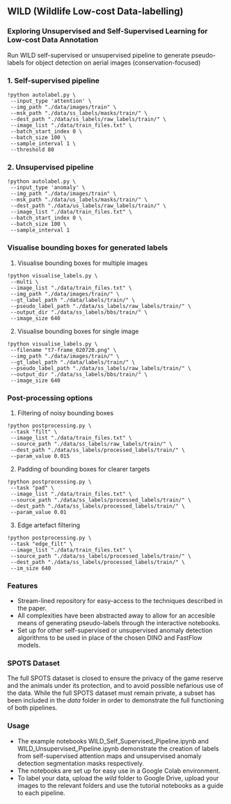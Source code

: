 ## WILD (Wildlife Low-cost Data-labelling)

### Exploring Unsupervised and Self-Supervised Learning for Low-cost Data Annotation

Run WILD self-supervised or unsupervised pipeline to generate pseudo-labels for object detection on aerial images (conservation-focused)

### 1. Self-supervised pipeline

```
!python autolabel.py \
 --input_type 'attention' \
 --img_path "./data/images/train" \
 --msk_path "./data/ss_labels/masks/train/" \
 --dest_path "./data/ss_labels/raw_labels/train/" \
 --image_list "./data/train_files.txt" \
 --batch_start_index 0 \
 --batch_size 100 \
 --sample_interval 1 \
 --threshold 80
```

### 2. Unsupervised pipeline

```
!python autolabel.py \
 --input_type 'anomaly' \
 --img_path "./data/images/train" \
 --msk_path "./data/us_labels/masks/train/" \
 --dest_path "./data/us_labels/raw_labels/train/" \
 --image_list "./data/train_files.txt" \
 --batch_start_index 0 \
 --batch_size 100 \
 --sample_interval 1
```

### Visualise bounding boxes for generated labels

1. Visualise bounding boxes for multiple images

```
!python visualise_labels.py \
 --multi \
 --image_list "./data/train_files.txt" \
 --img_path "./data/images/train/" \
 --gt_label_path "./data/labels/train/" \
 --pseudo_label_path "./data/ss_labels/raw_labels/train/" \
 --output_dir "./data/ss_labels/bbs/train/" \
 --image_size 640
```

2. Visualise bounding boxes for single image

```
!python visualise_labels.py \
 --filename "t7-frame_020720.png" \
 --img_path "./data/images/train/" \
 --gt_label_path "./data/labels/train/" \
 --pseudo_label_path "./data/ss_labels/raw_labels/train/" \
 --output_dir "./data/ss_labels/bbs/train/" \
 --image_size 640
```

### Post-processing options

1. Filtering of noisy bounding boxes

```
!python postprocessing.py \
 --task "filt" \
 --image_list "./data/train_files.txt" \
 --source_path "./data/ss_labels/raw_labels/train/" \
 --dest_path "./data/ss_labels/processed_labels/train/" \
 --param_value 0.015
```

2. Padding of bounding boxes for clearer targets

```
!python postprocessing.py \
 --task "pad" \
 --image_list "./data/train_files.txt" \
 --source_path "./data/ss_labels/processed_labels/train/" \
 --dest_path "./data/ss_labels/processed_labels/train/" \
 --param_value 0.01
```

3. Edge artefact filtering

```
!python postprocessing.py \
 --task "edge_filt" \
 --image_list "./data/train_files.txt" \
 --source_path "./data/ss_labels/processed_labels/train/" \
 --dest_path "./data/ss_labels/processed_labels/train/" \
 --im_size 640
```

### Features

- Stream-lined repository for easy-access to the techniques described in the paper.
- All complexities have been abstracted away to allow for an accesible means of generating pseudo-labels through the interactive notebooks.
- Set up for other self-supervised or unsupervised anomaly detection algorithms to be used in place of the chosen DINO and FastFlow models.

### SPOTS Dataset

The full SPOTS dataset is closed to ensure the privacy of the game reserve and the animals under its protection, and to avoid possible nefarious use of the data.
While the full SPOTS dataset must remain private, a subset has been included in the _data_ folder in order to demonstrate the full functioning of both pipelines.

### Usage

- The example notebooks WILD_Self_Supervised_Pipeline.ipynb and WILD_Unsupervised_Pipeline.ipynb demonstrate the creation of labels from self-supervised attention maps and unsupervised anomaly detection segmentation masks respectively.
- The notebooks are set up for easy use in a Google Colab environment.
- To label your data, upload the _wild_ folder to Google Drive, upload your images to the relevant folders and use the tutorial notebooks as a guide to each pipeline.
